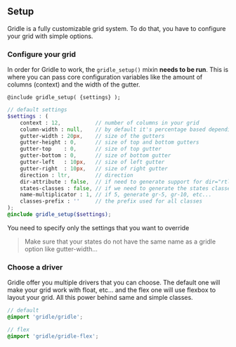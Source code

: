 ## Setup

Gridle is a fully customizable grid system. To do that, you have to configure your grid with simple options.

### Configure your grid

In order for Gridle to work, the `gridle_setup()` mixin **needs to be run**. This is where you can pass core configuration variables like the amount of columns (context) and the width of the gutter.


```fn
@include gridle_setup( {settings} );
```

```scss
// default settings
$settings : (
	context : 12, 			// number of columns in your grid
	column-width : null, 	// by default it's percentage based depending on the context but you can specify a column width yourself
	gutter-width : 20px,	// size of the gutters
	gutter-height : 0, 		// size of top and bottom gutters
	gutter-top 	  : 0, 		// size of top gutter
	gutter-bottom : 0, 		// size of bottom gutter
	gutter-left   : 10px, 	// size of left gutter
	gutter-right  : 10px, 	// size of right gutter
	direction : ltr, 		// direction
	dir-attribute : false, 	// if need to generate support for dir="rtl" in order to set part of layout direction
	states-classes : false, // if we need to generate the states classes
	name-multiplicator : 1, // if 5, generate gr-5, gr-10, etc...
	classes-prefix : '' 	// the prefix used for all classes 
);
@include gridle_setup($settings);
```

You need to specify only the settings that you want to override

> Make sure that your states do not have the same name as a gridle option like gutter-width...


### Choose a driver

Gridle offer you multiple drivers that you can choose. The default one will make your grid work with float, etc... and the flex one will use flexbox to layout your grid. All this power behind same and simple classes.

```scss
// default
@import 'gridle/gridle';

// flex
@import 'gridle/gridle-flex';
```